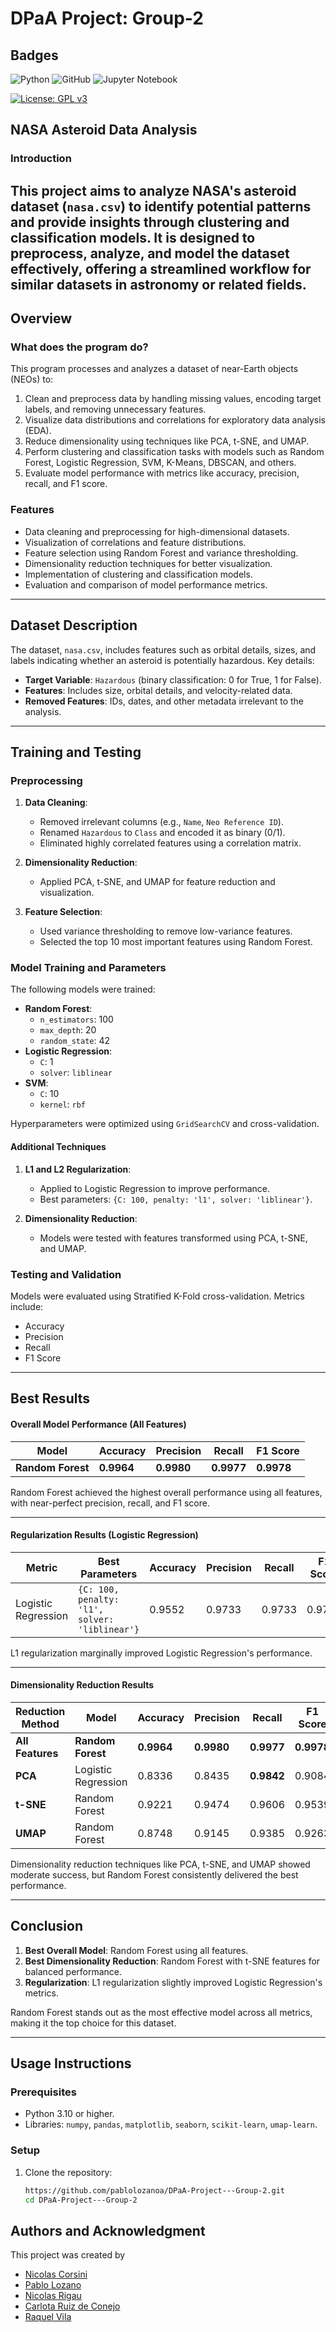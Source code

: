 # DPaA Project: Group-2
## Badges

![Python](https://img.shields.io/badge/python-3670A0?style=for-the-badge&logo=python&logoColor=ffdd54)
![GitHub](https://img.shields.io/badge/github-%23121011.svg?style=for-the-badge&logo=github&logoColor=white)
![Jupyter Notebook](https://img.shields.io/badge/jupyter-%23FA0F00.svg?style=for-the-badge&logo=jupyter&logoColor=white)

[![License: GPL v3](https://img.shields.io/badge/License-GPLv3-blue.svg)](https://www.gnu.org/licenses/gpl-3.0)

## NASA Asteroid Data Analysis 

### **Introduction**

This project aims to analyze NASA's asteroid dataset (`nasa.csv`) to identify potential patterns and provide insights through clustering and classification models. It is designed to preprocess, analyze, and model the dataset effectively, offering a streamlined workflow for similar datasets in astronomy or related fields.
---

## **Overview**

### **What does the program do?**

This program processes and analyzes a dataset of near-Earth objects (NEOs) to:
1. Clean and preprocess data by handling missing values, encoding target labels, and removing unnecessary features.
2. Visualize data distributions and correlations for exploratory data analysis (EDA).
3. Reduce dimensionality using techniques like PCA, t-SNE, and UMAP.
4. Perform clustering and classification tasks with models such as Random Forest, Logistic Regression, SVM, K-Means, DBSCAN, and others.
5. Evaluate model performance with metrics like accuracy, precision, recall, and F1 score.

### **Features**

- Data cleaning and preprocessing for high-dimensional datasets.
- Visualization of correlations and feature distributions.
- Feature selection using Random Forest and variance thresholding.
- Dimensionality reduction techniques for better visualization.
- Implementation of clustering and classification models.
- Evaluation and comparison of model performance metrics.

---

## **Dataset Description**

The dataset, `nasa.csv`, includes features such as orbital details, sizes, and labels indicating whether an asteroid is potentially hazardous. Key details:
- **Target Variable**: `Hazardous` (binary classification: 0 for True, 1 for False).
- **Features**: Includes size, orbital details, and velocity-related data.
- **Removed Features**: IDs, dates, and other metadata irrelevant to the analysis.

---

## **Training and Testing**

### **Preprocessing**

1. **Data Cleaning**:
   - Removed irrelevant columns (e.g., `Name`, `Neo Reference ID`).
   - Renamed `Hazardous` to `Class` and encoded it as binary (0/1).
   - Eliminated highly correlated features using a correlation matrix.

2. **Dimensionality Reduction**:
   - Applied PCA, t-SNE, and UMAP for feature reduction and visualization.

3. **Feature Selection**:
   - Used variance thresholding to remove low-variance features.
   - Selected the top 10 most important features using Random Forest.

### **Model Training and Parameters**

The following models were trained:
- **Random Forest**:
  - `n_estimators`: 100
  - `max_depth`: 20
  - `random_state`: 42
- **Logistic Regression**:
  - `C`: 1
  - `solver`: `liblinear`
- **SVM**:
  - `C`: 10
  - `kernel`: `rbf`

Hyperparameters were optimized using `GridSearchCV` and cross-validation.

#### **Additional Techniques**
1. **L1 and L2 Regularization**:
   - Applied to Logistic Regression to improve performance.
   - Best parameters: `{C: 100, penalty: 'l1', solver: 'liblinear'}`.

2. **Dimensionality Reduction**:
   - Models were tested with features transformed using PCA, t-SNE, and UMAP.

### **Testing and Validation**

Models were evaluated using Stratified K-Fold cross-validation. Metrics include:
- Accuracy
- Precision
- Recall
- F1 Score

---

## **Best Results**

#### **Overall Model Performance (All Features)**

| Model               | Accuracy  | Precision | Recall    | F1 Score  |
|---------------------|-----------|-----------|-----------|-----------|
| **Random Forest**   | **0.9964** | **0.9980** | **0.9977** | **0.9978** |

Random Forest achieved the highest overall performance using all features, with near-perfect precision, recall, and F1 score.

---

#### **Regularization Results (Logistic Regression)**

| Metric       | Best Parameters         | Accuracy | Precision | Recall    | F1 Score  |
|--------------|-------------------------|----------|-----------|-----------|-----------|
| Logistic Regression | `{C: 100, penalty: 'l1', solver: 'liblinear'}` | 0.9552   | 0.9733    | 0.9733    | 0.9733    |

L1 regularization marginally improved Logistic Regression's performance.

---

#### **Dimensionality Reduction Results**

| Reduction Method | Model               | Accuracy  | Precision | Recall    | F1 Score  |
|------------------|---------------------|-----------|-----------|-----------|-----------|
| **All Features** | **Random Forest**   | **0.9964** | **0.9980** | **0.9977** | **0.9978** |
| **PCA**          | Logistic Regression | 0.8336    | 0.8435    | **0.9842** | 0.9084    |
| **t-SNE**        | Random Forest       | 0.9221    | 0.9474    | 0.9606    | 0.9539    |
| **UMAP**         | Random Forest       | 0.8748    | 0.9145    | 0.9385    | 0.9263    |

Dimensionality reduction techniques like PCA, t-SNE, and UMAP showed moderate success, but Random Forest consistently delivered the best performance.

---

## **Conclusion**

1. **Best Overall Model**: Random Forest using all features.
2. **Best Dimensionality Reduction**: Random Forest with t-SNE features for balanced performance.
3. **Regularization**: L1 regularization slightly improved Logistic Regression's metrics.

Random Forest stands out as the most effective model across all metrics, making it the top choice for this dataset.

---

## **Usage Instructions**

### **Prerequisites**
- Python 3.10 or higher.
- Libraries: `numpy`, `pandas`, `matplotlib`, `seaborn`, `scikit-learn`, `umap-learn`.

### **Setup**
1. Clone the repository:
   ```bash
   https://github.com/pablolozanoa/DPaA-Project---Group-2.git
   cd DPaA-Project---Group-2


## Authors and Acknowledgment

This project was created by 
- [Nicolas Corsini](https://github.com/NCSanto01)
- [Pablo Lozano](https://github.com/pablolozanoa) 
- [Nicolas Rigau](https://github.com/nicorigau) 
- [Carlota Ruiz de Conejo](https://github.com/carlotardelasen) 
- [Raquel Vila](https://github.com/Raquelvilargz)